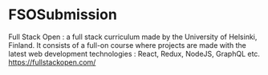# FSOSubmission
Full Stack Open : a full stack curriculum made by the University of Helsinki, Finland. 
It consists of a full-on course where projects are made with the latest web development technologies : React, Redux, NodeJS, GraphQL etc. 
https://fullstackopen.com/ 